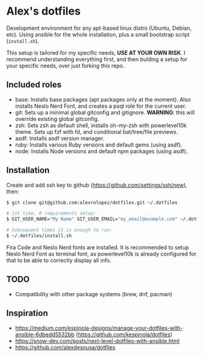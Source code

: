# Alex's dotfiles
Development environment for any apt-based linux distro (Ubuntu, Debian, etc).
Using ansible for the whole installation, plus a small bootstrap script (`install.sh`).

This setup is tailored for my specific needs, **USE AT YOUR OWN RISK**.
I recommend understanding everything first, and then bulding a setup for your specific needs, over just forking this repo.

## Included roles
- base: Installs base packages (apt packages only at the moment). Also installs Neslo Nerd Font, and creates a psql role for the current user.
- git: Sets up a minimal global gitconfig and gitignore. **WARNING**: this will override existing global gitconfig.
- zsh: Sets zsh as default shell, installs oh-my-zsh with powerlevel10k theme. Sets up fzf with fd, and conditional bat/tree/file previews.
- asdf: Installs asdf version manager.
- ruby: Installs various Ruby versions and default gems (using asdf).
- node: Installs Node versions and default npm packages (using asdf).

## Installation
Create and add ssh key to github (https://github.com/settings/ssh/new), then:

```bash
$ git clone git@github.com:alexrolopez/dotfiles.git ~/.dotfiles

# 1st time, 0 requirements setup:
$ GIT_USER_NAME="My Name" GIT_USER_EMAIL="my_email@example.com" ~/.dotfiles/install.sh

# Subsequent times it is enough to run:
$ ~/.dotfiles/install.sh
```

Fira Code and Neslo Nerd fonts are installed.
It is recommended to setup Neslo Nerd Font as terminal font, as powerlevel10k is already configured for that to be able to correctly display all info.

## TODO
- Compatibility with other package systems (brew, dnf, pacman)

## Inspiration
- https://medium.com/espinola-designs/manage-your-dotfiles-with-ansible-6dbedd5532bb (https://github.com/kespinola/dotfiles)
- https://snow-dev.com/posts/next-level-dotfiles-with-ansible.html 
- https://github.com/alexdesousa/dotfiles
